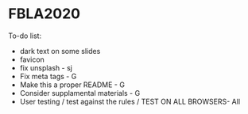 # FBLA2020

To-do list:
- dark text on some slides
- favicon
- fix unsplash - sj
- Fix meta tags - G
- Make this a proper README - G
- Consider supplamental materials - G
- User testing / test against the rules / TEST ON ALL BROWSERS- All
